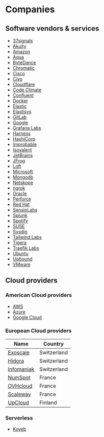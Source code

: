 # Companies

## Software vendors & services

* [37signals](37signals/37signals.md)
* [Akuity](akuity/akuity.md)
* [Amazon](amazon/amazon.md)
* [Aqua](aqua/aqua.md)
* [ByteDance](bytedance/bytedance.md)
* [Chromatic](chromatic/chromatic.md)
* [Cisco](cisco/cisco.md)
* [Civo](civo/civo.md)
* [Cloudflare](cloudflare/cloudflare.md)
* [Code Climate](code-climate/code-climate.md)
* [Confluent](confluent/confluent.md)
* [Docker](docker/docker.md)
* [Elastic](elastic/elastic.md)
* [Elastisys](elastisys/elastsys.md)
* [GitLab](gitlab/gitlab.md)
* [Google](google/google.md)
* [Grafana Labs](grafana-labs/grafana-labs.md)
* [Harness](harness/harness.md)
* [HashiCorp](hashicorp/hashicorp.md)
* [Improbable](improbable/improbable.md)
* [Isovalent](isovalent/isovalent.md)
* [JetBrains](jetbrains/jetbrains.md)
* [JFrog](jfrog/jfrog.md)
* [Loft](loft/loft.md)
* [Microsoft](microsoft/microsoft.md)
* [Mongodb](mongodb/mongodb.md)
* [Netskope](netskope/netskope.md)
* [ngrok](ngrok/ngrok.md)
* [Oracle](oracle/oracle.md)
* [Perforce](perforce/perforce.md)
* [Red Hat](redhat/redhat.md)
* [SensioLabs](sensiolabs/sensiolabs.md)
* [Splunk](splunk/splunk.md)
* [Spotify](spotify/spotify.md)
* [SUSE](suse/suse.md)
* [Sysdig](sysdig/sysdig.md)
* [Tailwind Labs](tailwind-labs/tailwind-labs.md)
* [Tigera](tigera/tigera.md)
* [Traefik Labs](traefik-labs/traefik-labs.md)
* [Ubuntu](ubuntu/ubuntu.md)
* [Upbound](upbound/upbound.md)
* [VMware](vmware/vmware.md)

## Cloud providers

### American Cloud providers

* [AWS](amazon/aws.md)
* [Azure](microsoft/azure.md)
* [Google Cloud](google/google-cloud.md)

### European Cloud providers

Name                                      | Country
------------------------------------------|------------
[Exoscale](http://www.exoscale.com)       | Switzerland
[Hidora](https://hidora.io/)              | Switzerland
[Infomaniak](https://www.infomaniak.com/) | Switzerland
[NumSpot](https://numspot.com/)           | France
[OVHcloud](https://www.ovhcloud.com/fr/)  | France
[Scaleway](https://www.scaleway.com/)     | France
[UpCloud](https://upcloud.com/)           | Finland

<!-- [eucloud.tech](https://www.eucloud.tech/eu-providers/cloud) -->

### Serverless

* [Koyeb](https://www.koyeb.com/)
